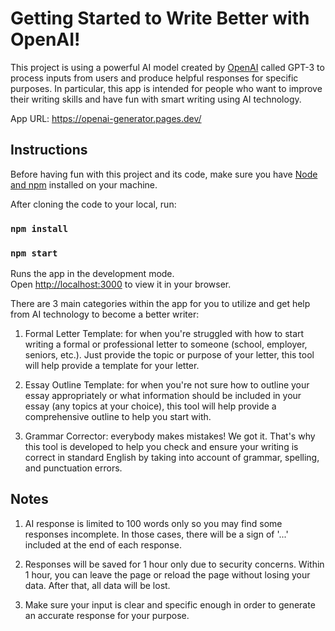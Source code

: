 # Getting Started to Write Better with OpenAI!

This project is using a powerful AI model created by [OpenAI](https://openai.com/api/) called GPT-3 to process inputs from users and produce helpful responses for specific purposes. In particular, this app is intended for people who want to improve their writing skills and have fun with smart writing using AI technology.

App URL: https://openai-generator.pages.dev/
## Instructions

Before having fun with this project and its code, make sure you have [Node and npm](https://nodejs.org/en/) installed on your machine.

After cloning the code to your local, run:

### `npm install`

### `npm start`

Runs the app in the development mode.\
Open [http://localhost:3000](http://localhost:3000) to view it in your browser.

There are 3 main categories within the app for you to utilize and get help from AI technology to become a better writer:
1. Formal Letter Template: for when you're struggled with how to start writing a formal or professional letter to someone (school, employer, seniors, etc.). Just provide the topic or purpose of your letter, this tool will help provide a template for your letter.

2. Essay Outline Template: for when you're not sure how to outline your essay appropriately or what information should be included in your essay (any topics at your choice), this tool will help provide a comprehensive outline to help you start with.

3. Grammar Corrector: everybody makes mistakes! We got it. That's why this tool is developed to help you check and ensure your writing is correct in standard English by taking into account of grammar, spelling, and punctuation errors.

## Notes

1. AI response is limited to 100 words only so you may find some responses incomplete. In those cases, there will be a sign of '...' included at the end of each response.

2. Responses will be saved for 1 hour only due to security concerns. Within 1 hour, you can leave the page or reload the page without losing your data. After that, all data will be lost.

3. Make sure your input is clear and specific enough in order to generate an accurate response for your purpose.

